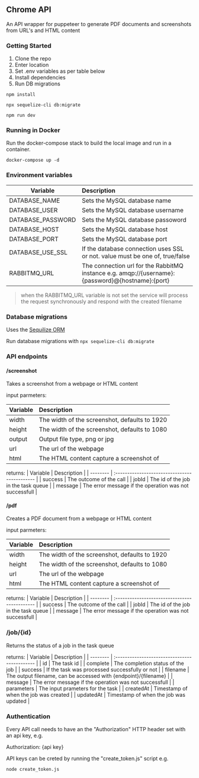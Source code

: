 ## Chrome API

An API wrapper for puppeteer to generate PDF documents and screenshots from URL's and HTML content

### Getting Started

1. Clone the repo
2. Enter location
3. Set .env variables as per table below
4. Install dependencies
5. Run DB migrations


`npm install`

`npx sequelize-cli db:migrate`

`npm run dev`

### Running in Docker

Run the docker-compose stack to build the local image and run in a container.

`docker-compose up -d`

### Environment variables

| Variable          | Description                                                                                      |
| ----------------- | :----------------------------------------------------------------------------------------------- |
| DATABASE_NAME     | Sets the MySQL database name                                                                     |
| DATABASE_USER     | Sets the MySQL database username                                                                 |
| DATABASE_PASSWORD | Sets the MySQL database passoword                                                                |
| DATABASE_HOST     | Sets the MySQL database host                                                                     |
| DATABASE_PORT     | Sets the MySQL database port                                                                     |
| DATABASE_USE_SSL  | If the database connection uses SSL or not. value must be one of, true/false                      |
| RABBITMQ_URL      | The connection url for the RabbitMQ instance e.g. amqp://{username}:{password}@{hostname}:{port} |

> when the RABBITMQ_URL variable is not set the service will process the request synchronously and respond with the created filename

### Database migrations

Uses the [Sequilize ORM](https://sequelize.org)

Run database migrations with
`npx sequelize-cli db:migrate`

### API endpoints

#### /screenshot

Takes a screenshot from a webpage or HTML content

input parmeters:

| Variable | Description                                   |
| -------- | :-------------------------------------------- |
| width    | The width of the screenshot, defaults to 1920 |
| height   | The width of the screenshot, defaults to 1080 |
| output   | Output file type, png or jpg                  |
| url      | The url of the webpage                        |
| html     | The HTML content capture a screenshot of      |

returns:
| Variable | Description |
| -------- | :-------------------------------------------- |
| success | The outcome of the call |
| jobId | The id of the job in the task queue |
| message | The error message if the operation was not successfull |

#### /pdf

Creates a PDF document from a webpage or HTML content

input parmeters:

| Variable | Description                                   |
| -------- | :-------------------------------------------- |
| width    | The width of the screenshot, defaults to 1920 |
| height   | The width of the screenshot, defaults to 1080 |
| url      | The url of the webpage                        |
| html     | The HTML content capture a screenshot of      |

returns:
| Variable | Description |
| -------- | :-------------------------------------------- |
| success | The outcome of the call |
| jobId | The id of the job in the task queue |
| message | The error message if the operation was not successfull |

### /job/{id}

Returns the status of a job in the task queue

returns:
| Variable | Description |
| -------- | :-------------------------------------------- |
| id | The task id |
| complete | The completion status of the job |
| success | If the task was processed successfully or not |
| filename | The output filename, can be accessed with {endpoint}/{filename} |
| message | The error message if the operation was not successfull |
| parameters | The input prameters for the task |
| createdAt | Timestamp of when the job was created |
| updatedAt | Timestamp of when the job was updated |

### Authentication

Every API call needs to have an the "Authorization" HTTP header set with an api key, e.g.

Authorization: {api key}

API keys can be creted by running the "create_token.js" script e.g.

`node create_token.js`
